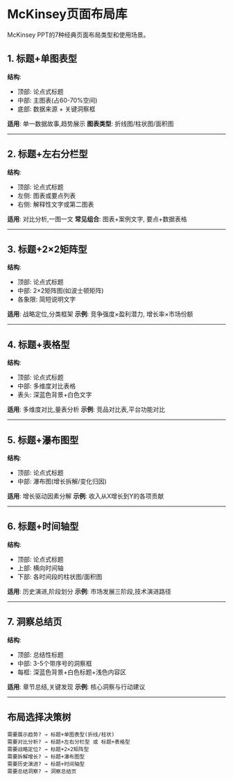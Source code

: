 # McKinsey页面布局库

McKinsey PPT的7种经典页面布局类型和使用场景。

## 1. 标题+单图表型

**结构**:
- 顶部: 论点式标题
- 中部: 主图表(占60-70%空间)
- 底部: 数据来源 + 关键洞察框

**适用**: 单一数据故事,趋势展示
**图表类型**: 折线图/柱状图/面积图

---

## 2. 标题+左右分栏型

**结构**:
- 顶部: 论点式标题
- 左侧: 图表或要点列表
- 右侧: 解释性文字或第二图表

**适用**: 对比分析,一图一文
**常见组合**: 图表+案例文字, 要点+数据表格

---

## 3. 标题+2×2矩阵型

**结构**:
- 顶部: 论点式标题
- 中部: 2×2矩阵图(如波士顿矩阵)
- 各象限: 简短说明文字

**适用**: 战略定位,分类框架
**示例**: 竞争强度×盈利潜力, 增长率×市场份额

---

## 4. 标题+表格型

**结构**:
- 顶部: 论点式标题
- 中部: 多维度对比表格
- 表头: 深蓝色背景+白色文字

**适用**: 多维度对比,量表分析
**示例**: 竞品对比表,平台功能对比

---

## 5. 标题+瀑布图型

**结构**:
- 顶部: 论点式标题
- 中部: 瀑布图(增长拆解/变化归因)

**适用**: 增长驱动因素分解
**示例**: 收入从X增长到Y的各项贡献

---

## 6. 标题+时间轴型

**结构**:
- 顶部: 论点式标题
- 上部: 横向时间轴
- 下部: 各时间段的柱状图/面积图

**适用**: 历史演进,阶段划分
**示例**: 市场发展三阶段,技术演进路径

---

## 7. 洞察总结页

**结构**:
- 顶部: 总结性标题
- 中部: 3-5个带序号的洞察框
- 每框: 深蓝色背景+白色标题+浅色内容区

**适用**: 章节总结,关键发现
**示例**: 核心洞察与行动建议

---

## 布局选择决策树

```
需要展示趋势? → 标题+单图表型(折线/柱状)
需要对比分析? → 标题+左右分栏型 或 标题+表格型
需要战略定位? → 标题+2×2矩阵型
需要拆解增长? → 标题+瀑布图型
需要历史演进? → 标题+时间轴型
需要总结洞察? → 洞察总结页
```
